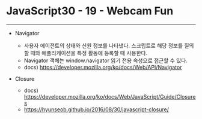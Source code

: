 # JavaScript30 - 19 - Webcam Fun

---

- Navigator

  - 사용자 에이전트의 상태와 신원 정보를 나타낸다. 스크립트로 해당 정보를 질의할 때와 애플리케이션을 특정 활동에 등록할 때 사용한다.
  - Navigator 객체는 window.navigator 읽기 전용 속성으로 접근할 수 있다.
  - docs) https://developer.mozilla.org/ko/docs/Web/API/Navigator

- Closure

  - docs) https://developer.mozilla.org/ko/docs/Web/JavaScript/Guide/Closures
  - https://hyunseob.github.io/2016/08/30/javascript-closure/

